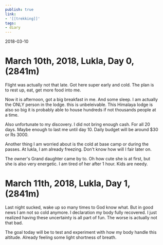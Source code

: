 ```yaml
---
publish: true
link:
- '[[trekking]]'
tags:
- diary
---
```

2018-03-10

# March 10th, 2018, Lukla, Day 0, (2841m)

Flight was actually not that late. Got here super early and cold. The plan is to rest up, eat, get more food into me.

Now it is afternoon, got a big breakfast in me. And some sleep. I am actually the ONLY person in the lodge. this is unbeleivable. This Himalaya lodge is also so big it is probably able to house hundreds if not thousands people at a time.

Also unfortunate to my discovery. I did not bring enough cash. For all 20 days. Maybe enough to last me until day 10. Daily budget will be around $30 or Rs 3000.

Another thing I am worried about is the cold at base camp or during the passes. At lukla, I am already freezing. Don't know how will I fair later on.

The owner's Grand daughter came by to. Oh how cute she is at first, but she is also very energetic. I am tired of her after 1 hour. Kids are needy.

# March 11th, 2018, Lukla, Day 1, (2841m)

Last night sucked, wake up so many times to God know what. But in good news I am not so cold anymore. I declaration my body fully recovered. I just realized having these uncertainty is all part of fun. The worse is actually not that bad.

The goal today will be to test and experiment with how my body handle this altitude. Already feeling some light shortness of breath.